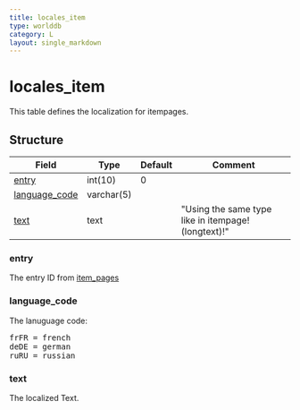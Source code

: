 ```yaml
---
title: locales_item
type: worlddb
category: L
layout: single_markdown
---
```


# locales_item
This table defines the localization for itempages. 

## Structure

Field                                                                                  | Type       | Default | Comment                                            
-------------------------------------------------------------------------------------- | ---------- | ------- | ---------------------------------------------------
[entry](#entry)                 | int(10)    | 0       |                                                    
[language_code](#language_code) | varchar(5) |         |                                                    
[text](#text)                   | text       |         | "Using the same type like in itempage! (longtext)!"

### entry

The entry ID from [item_pages](/Wiki/database/world/item_pages/ "Item pages")

### language_code

The lanuguage code:

<pre>
frFR = french
deDE = german
ruRU = russian
</pre>

### text

The localized Text.